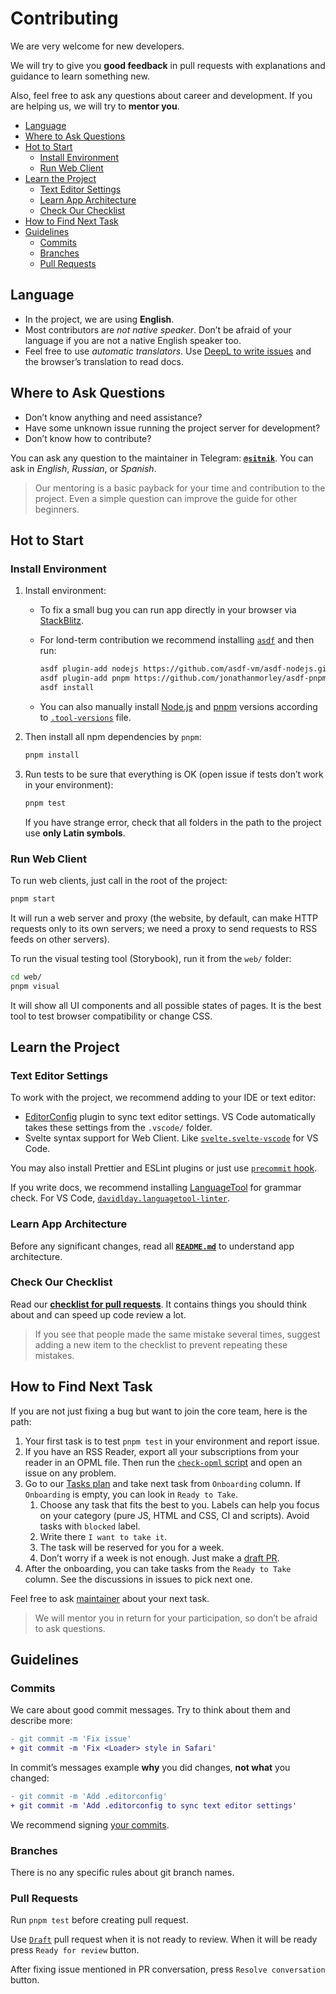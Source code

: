 # Contributing

We are very welcome for new developers.

We will try to give you **good feedback** in pull requests with explanations and guidance to learn something new.

Also, feel free to ask any questions about career and development. If you are helping us, we will try to **mentor you**.

- [Language](#language)
- [Where to Ask Questions](#where-to-ask-questions)
- [Hot to Start](#hot-to-start)
  - [Install Environment](#install-environment)
  - [Run Web Client](#run-web-client)
- [Learn the Project](#learn-the-project)
  - [Text Editor Settings](#text-editor-settings)
  - [Learn App Architecture](#learn-app-architecture)
  - [Check Our Checklist](#check-our-checklist)
- [How to Find Next Task](#how-to-find-next-task)
- [Guidelines](#guidelines)
  - [Commits](#commits)
  - [Branches](#branches)
  - [Pull Requests](#pull-requests)

## Language

- In the project, we are using **English**.
- Most contributors are _not native speaker_. Don’t be afraid of your language if you are not a native English speaker too.
- Feel free to use _automatic translators_. Use [DeepL to write issues](https://www.deepl.com/translator) and the browser’s translation to read docs.

## Where to Ask Questions

- Don’t know anything and need assistance?
- Have some unknown issue running the project server for development?
- Don’t know how to contribute?

You can ask any question to the maintainer in Telegram: **[`@sitnik`](https://t.me/sitnik)**. You can ask in _English_, _Russian_, or _Spanish_.

> Our mentoring is a basic payback for your time and contribution to the project. Even a simple question can improve the guide for other beginners.

## Hot to Start

### Install Environment

1. Install environment:

   - To fix a small bug you can run app directly in your browser via [StackBlitz](https://stackblitz.com/fork/github/hplush/slowreader?file=web/main/main.svelte).

   - For lond-term contribution we recommend installing [`asdf`](https://asdf-vm.com/guide/getting-started.html) and then run:

     ```sh
     asdf plugin-add nodejs https://github.com/asdf-vm/asdf-nodejs.git
     asdf plugin-add pnpm https://github.com/jonathanmorley/asdf-pnpm.git
     asdf install
     ```

   - You can also manually install [Node.js](https://nodejs.org/en/download) and [pnpm](https://pnpm.io/installation) versions according to [`.tool-versions`](./.tool-versions) file.

2. Then install all npm dependencies by `pnpm`:

   ```sh
   pnpm install
   ```

3. Run tests to be sure that everything is OK (open issue if tests don’t work in your environment):

   ```sh
   pnpm test
   ```

   If you have strange error, check that all folders in the path to the project use **only Latin symbols**.

### Run Web Client

To run web clients, just call in the root of the project:

```sh
pnpm start
```

It will run a web server and proxy (the website, by default, can make HTTP requests only to its own servers; we need a proxy to send requests to RSS feeds on other servers).

To run the visual testing tool (Storybook), run it from the `web/` folder:

```sh
cd web/
pnpm visual
```

It will show all UI components and all possible states of pages. It is the best tool to test browser compatibility or change CSS.

## Learn the Project

### Text Editor Settings

To work with the project, we recommend adding to your IDE or text editor:

- [EditorConfig](https://editorconfig.org/) plugin to sync text editor settings. VS Code automatically takes these settings from the `.vscode/` folder.
- Svelte syntax support for Web Client. Like [`svelte.svelte-vscode`](https://marketplace.visualstudio.com/items?itemName=svelte.svelte-vscode) for VS Code.

You may also install Prettier and ESLint plugins or just use [`precommit` hook](./nano-staged.json).

If you write docs, we recommend installing [LanguageTool](https://dev.languagetool.org/software-that-supports-languagetool-as-a-plug-in-or-add-on.html) for grammar check. For VS Code, [`davidlday.languagetool-linter`](https://marketplace.visualstudio.com/items?itemName=davidlday.languagetool-linter).

### Learn App Architecture

Before any significant changes, read all **[`README.md`](README.md)** to understand app architecture.

### Check Our Checklist

Read our **[checklist for pull requests](./docs/pull_request_template.md)**. It contains things you should think about and can speed up code review a lot.

> If you see that people made the same mistake several times, suggest adding a new item to the checklist to prevent repeating these mistakes.

## How to Find Next Task

If you are not just fixing a bug but want to join the core team, here is the path:

1. Your first task is to test `pnpm test` in your environment and report issue.
2. If you have an RSS Reader, export all your subscriptions from your reader in an OPML file. Then run the [`check-opml` script](./loader-tests/README.md#check-loaders-opml-files) and open an issue on any problem.
3. Go to our [Tasks plan](https://github.com/orgs/hplush/projects/1) and take next task from `Onboarding` column. If `Onboarding` is empty, you can look in `Ready to Take`.
   1. Choose any task that fits the best to you. Labels can help you focus on your category (pure JS, HTML and CSS, CI and scripts). Avoid tasks with `blocked` label.
   2. Write there `I want to take it`.
   3. The task will be reserved for you for a week.
   4. Don’t worry if a week is not enough. Just make a [draft PR](https://github.blog/2019-02-14-introducing-draft-pull-requests/).
4. After the onboarding, you can take tasks from the `Ready to Take` column. See the discussions in issues to pick next one.

Feel free to ask [maintainer](https://t.me/sitnik) about your next task.

> We will mentor you in return for your participation, so don’t be afraid to ask questions.

## Guidelines

### Commits

We care about good commit messages. Try to think about them and describe more:

```diff
- git commit -m 'Fix issue'
+ git commit -m 'Fix <Loader> style in Safari'
```

In commit’s messages example **why** you did changes, **not what** you changed:

```diff
- git commit -m 'Add .editorconfig'
+ git commit -m 'Add .editorconfig to sync text editor settings'
```

We recommend signing [your commits](./docs/onboarding.md#enable-signing-git-commits).

### Branches

There is no any specific rules about git branch names.

### Pull Requests

Run `pnpm test` before creating pull request.

Use [`Draft`](https://github.blog/2019-02-14-introducing-draft-pull-requests/) pull request when it is not ready to review. When it will be ready press `Ready for review` button.

After fixing issue mentioned in PR conversation, press `Resolve conversation` button.
